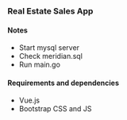 ### Real Estate Sales App

#### Notes
- Start mysql server
- Check meridian.sql
- Run main.go


#### Requirements and dependencies
- Vue.js
- Bootstrap CSS and JS

